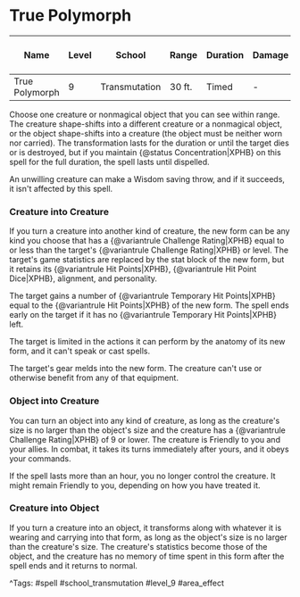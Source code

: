 # True Polymorph

| Name | Level | School | Range | Duration | Damage | Save DC & Type |
|------|-------|--------|-------|----------|--------|----------------|
| True Polymorph | 9 | Transmutation | 30 ft. | Timed | - | - |

Choose one creature or nonmagical object that you can see within range. The creature shape-shifts into a different creature or a nonmagical object, or the object shape-shifts into a creature (the object must be neither worn nor carried). The transformation lasts for the duration or until the target dies or is destroyed, but if you maintain {@status Concentration|XPHB} on this spell for the full duration, the spell lasts until dispelled.

An unwilling creature can make a Wisdom saving throw, and if it succeeds, it isn't affected by this spell.

### Creature into Creature

If you turn a creature into another kind of creature, the new form can be any kind you choose that has a {@variantrule Challenge Rating|XPHB} equal to or less than the target's {@variantrule Challenge Rating|XPHB} or level. The target's game statistics are replaced by the stat block of the new form, but it retains its {@variantrule Hit Points|XPHB}, {@variantrule Hit Point Dice|XPHB}, alignment, and personality.

The target gains a number of {@variantrule Temporary Hit Points|XPHB} equal to the {@variantrule Hit Points|XPHB} of the new form. The spell ends early on the target if it has no {@variantrule Temporary Hit Points|XPHB} left.

The target is limited in the actions it can perform by the anatomy of its new form, and it can't speak or cast spells.

The target's gear melds into the new form. The creature can't use or otherwise benefit from any of that equipment.

### Object into Creature

You can turn an object into any kind of creature, as long as the creature's size is no larger than the object's size and the creature has a {@variantrule Challenge Rating|XPHB} of 9 or lower. The creature is Friendly to you and your allies. In combat, it takes its turns immediately after yours, and it obeys your commands.

If the spell lasts more than an hour, you no longer control the creature. It might remain Friendly to you, depending on how you have treated it.

### Creature into Object

If you turn a creature into an object, it transforms along with whatever it is wearing and carrying into that form, as long as the object's size is no larger than the creature's size. The creature's statistics become those of the object, and the creature has no memory of time spent in this form after the spell ends and it returns to normal.

^Tags: #spell #school_transmutation #level_9 #area_effect